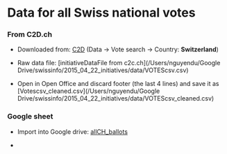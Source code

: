 # Data for all Swiss national votes

### From C2D.ch

* Downloaded from:  [C2D](http://www.c2d.ch/votes.php?level=1&country=1&yearr=allyears&speyear%5B%5D=2015&result=0&terms=&table=votes&sub=Submit_Query) (Data -> Vote search -> Country: **Switzerland**)
 * Raw data file: [initiativeDataFile from c2c.ch](/Users/nguyendu/Google Drive/swissinfo/2015_04_22_initiatives/data/VOTEScsv.csv)
 
 * Open in Open Office and discard footer (the last 4 lines) and save it as [Votescsv_cleaned.csv](/Users/nguyendu/Google Drive/swissinfo/2015_04_22_initiatives/data/VOTEScsv_cleaned.csv)
 
### Google sheet 
 
 * Import into Google drive: [allCH_ballots](https://docs.google.com/a/swissinfo.ch/spreadsheets/d/1c4XQLIP9FiKWAPkKZ6IGq5LDStQXymAd7t6_GpqvoMo/edit#gid=953666393)
 
 * 
 